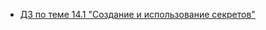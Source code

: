 - [ДЗ по теме 14.1 "Создание и использование секретов"](/14.1-Kubernetes-Secret/Labs/labs-1-secret.md)

